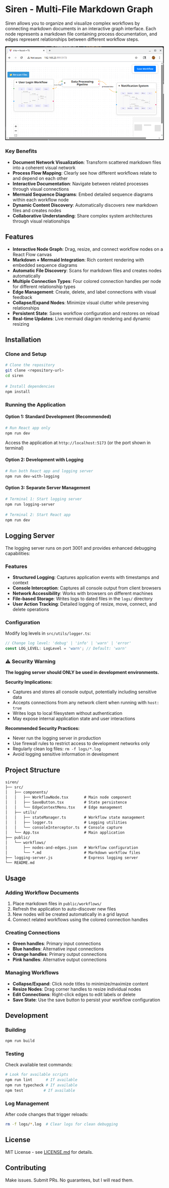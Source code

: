 # Siren - Multi-File Markdown Graph

Siren allows you to organize and visualize complex workflows by connecting markdown documents in an interactive graph interface. Each node represents a markdown file containing process documentation, and edges represent relationships between different workflow steps.

![Siren Interface](assets/siren.png)

### Key Benefits

- **Document Network Visualization**: Transform scattered markdown files into a coherent visual network
- **Process Flow Mapping**: Clearly see how different workflows relate to and depend on each other
- **Interactive Documentation**: Navigate between related processes through visual connections
- **Mermaid Sequence Diagrams**: Embed detailed sequence diagrams within each workflow node
- **Dynamic Content Discovery**: Automatically discovers new markdown files and creates nodes
- **Collaborative Understanding**: Share complex system architectures through visual relationships

## Features

- **Interactive Node Graph**: Drag, resize, and connect workflow nodes on a React Flow canvas
- **Markdown + Mermaid Integration**: Rich content rendering with embedded sequence diagrams
- **Automatic File Discovery**: Scans for markdown files and creates nodes automatically
- **Multiple Connection Types**: Four colored connection handles per node for different relationship types
- **Edge Management**: Create, delete, and label connections with visual feedback
- **Collapse/Expand Nodes**: Minimize visual clutter while preserving relationships
- **Persistent State**: Saves workflow configuration and restores on reload
- **Real-time Updates**: Live mermaid diagram rendering and dynamic resizing

## Installation

### Clone and Setup

```bash
# Clone the repository
git clone <repository-url>
cd siren

# Install dependencies
npm install
```

### Running the Application

#### Option 1: Standard Development (Recommended)
```bash
# Run React app only
npm run dev
```
Access the application at `http://localhost:5173` (or the port shown in terminal)

#### Option 2: Development with Logging
```bash
# Run both React app and logging server
npm run dev-with-logging
```

#### Option 3: Separate Server Management
```bash
# Terminal 1: Start logging server
npm run logging-server

# Terminal 2: Start React app
npm run dev
```

## Logging Server

The logging server runs on port 3001 and provides enhanced debugging capabilities:

### Features
- **Structured Logging**: Captures application events with timestamps and context
- **Console Interception**: Captures all console output from client browsers
- **Network Accessibility**: Works with browsers on different machines
- **File-based Storage**: Writes logs to dated files in the `logs/` directory
- **User Action Tracking**: Detailed logging of resize, move, connect, and delete operations

### Configuration
Modify log levels in `src/utils/logger.ts`:
```typescript
// Change log level: 'debug' | 'info' | 'warn' | 'error'
const LOG_LEVEL: LogLevel = 'warn'; // Default: 'warn'
```

### ⚠️ Security Warning

**The logging server should ONLY be used in development environments.**

**Security Implications:**
- Captures and stores all console output, potentially including sensitive data
- Accepts connections from any network client when running with `host: true`
- Writes logs to local filesystem without authentication
- May expose internal application state and user interactions

**Recommended Security Practices:**
- Never run the logging server in production
- Use firewall rules to restrict access to development networks only
- Regularly clean log files: `rm -f logs/*.log`
- Avoid logging sensitive information in development

## Project Structure

```
siren/
├── src/
│   ├── components/
│   │   ├── WorkflowNode.tsx       # Main node component
│   │   ├── SaveButton.tsx         # State persistence
│   │   └── EdgeContextMenu.tsx    # Edge management
│   ├── utils/
│   │   ├── stateManager.ts        # Workflow state management
│   │   ├── logger.ts              # Logging utilities
│   │   └── consoleInterceptor.ts  # Console capture
│   └── App.tsx                    # Main application
├── public/
│   └── workflows/
│       ├── nodes-and-edges.json   # Workflow configuration
│       └── *.md                   # Markdown workflow files
├── logging-server.js              # Express logging server
└── README.md
```

## Usage

### Adding Workflow Documents

1. Place markdown files in `public/workflows/`
2. Refresh the application to auto-discover new files
3. New nodes will be created automatically in a grid layout
4. Connect related workflows using the colored connection handles

### Creating Connections

- **Green handles**: Primary input connections
- **Blue handles**: Alternative input connections  
- **Orange handles**: Primary output connections
- **Pink handles**: Alternative output connections

### Managing Workflows

- **Collapse/Expand**: Click node titles to minimize/maximize content
- **Resize Nodes**: Drag corner handles to resize individual nodes
- **Edit Connections**: Right-click edges to edit labels or delete
- **Save State**: Use the save button to persist your workflow configuration

## Development

### Building
```bash
npm run build
```

### Testing
Check available test commands:
```bash
# Look for available scripts
npm run lint      # If available
npm run typecheck # If available
npm test         # If available
```

### Log Management
After code changes that trigger reloads:
```bash
rm -f logs/*.log  # Clear logs for clean debugging
```

## License

MIT License - see [LICENSE.md](LICENSE.md) for details.

## Contributing

Make issues.  Submit PRs.  No guarantees, but I will read them.